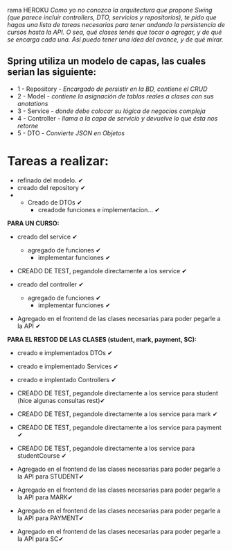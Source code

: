 rama HEROKU
_Como yo no conozco la arquitectura que propone Swing (que parece incluir controllers, DTO, servicios y repositorios), te pido que hagas una lista de tareas necesarias para tener andando la persistencia de cursos hasta la API. O sea, qué clases tenés que tocar o agregar, y de qué se encarga cada una. Así puedo tener una idea del avance, y de qué mirar._

## Spring utiliza un modelo de capas, las cuales serian las siguiente:
* 1 - Repository -  _Encargado de persistir en la BD, contiene el CRUD_
* 2 - Model -  _contiene la asignación de tablas reales a clases con sus anotations_
* 3 - Service -  _donde debe colocar su lógica de negocios compleja_
* 4 - Controller -  _llama a la capa de servicio y devuelve lo que ésta nos retorne_
* 5 - DTO -  _Convierte JSON en Objetos_

# Tareas a realizar:
* refinado del modelo.              ✔
* creado del repository             ✔
* * Creado de DTOs                  ✔
    * creadode funciones e implementacion...  ✔

**PARA UN CURSO:**
* creado del service                ✔
    * agregado de funciones         ✔
        * implementar funciones     ✔

* CREADO DE TEST, pegandole directamente a los service ✔

* creado del controller            ✔
    * agregado de funciones        ✔
        * implementar funciones    ✔

* Agregado en el frontend de las clases necesarias para poder pegarle a la API ✔

**PARA EL RESTOD DE LAS CLASES (student, mark, payment, SC):**
* creado e implementados DTOs ✔
* creado e implementado Services ✔
* creado e implentado Controllers ✔

* CREADO DE TEST, pegandole directamente a los service para student (hice algunas consultas  rest)✔
* CREADO DE TEST, pegandole directamente a los service para mark ✔
* CREADO DE TEST, pegandole directamente a los service para payment ✔
* CREADO DE TEST, pegandole directamente a los service para studentCourse ✔

* Agregado en el frontend de las clases necesarias para poder pegarle a la API para STUDENT✔
* Agregado en el frontend de las clases necesarias para poder pegarle a la API para MARK✔
* Agregado en el frontend de las clases necesarias para poder pegarle a la API para PAYMENT✔
* Agregado en el frontend de las clases necesarias para poder pegarle a la API para SC✔